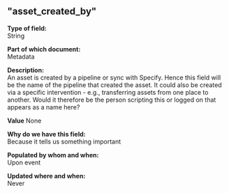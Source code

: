 ## "asset_created_by"

**Type of field:**  
String  

**Part of which document:**  
Metadata

**Description:**  
An asset is created by a pipeline or sync with Specify. Hence this field will be the name of the pipeline that created the asset. It could also be created via a specific intervention - e.g., transferring assets from one place to another. Would it therefore be the person scripting this or logged on that appears as a name here?

**Value**
None

**Why do we have this field:**  
Because it tells us something important  

**Populated by whom and when:**  
Upon event

**Updated where and when:**  
Never
